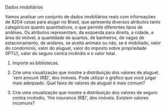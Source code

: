 Dados imobiliários


Vamos analisar um conjunto de dados imobiliários reais com informações de 8204 casas para alugar no Brasil, que apresenta diversos atributos tanto categóricos quanto quantitativos, o que permite diferentes tipos de análises. Os atributos representam, da esquerda para direita, a cidade, a área do imóvel, a quantidade de quartos, de banheiros, de vagas de estacionamento, de andares, se aceita animais ou não, se é mobiliado, valor do condomínio, valor do aluguel, valor do imposto sobre propriedade (IPTU), valor do seguro contra incêndio e o valor total.

1. Importe as bibliotecas.

2. Crie uma visualização que mostre a distribuição dos valores de aluguel, 'rent amount (R$)', dos imóveis. Pode utilizar o gráfico que você julgar mais adequado. Qual faixa de valores de aluguel é mais comum?

3. Crie uma visualização que mostre a distribuição dos valores de seguro contra incêndio, 'fire insurance (R$)', dos imóveis. Existem valores incomuns?
